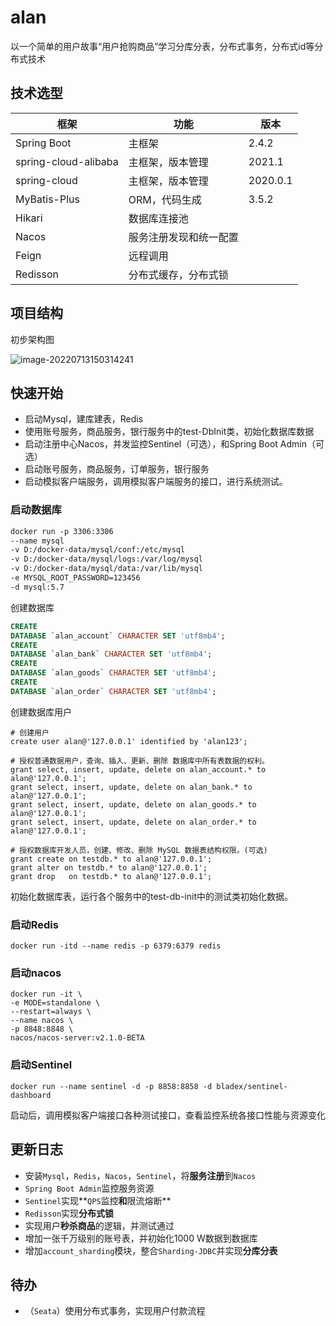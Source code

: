 # alan

以一个简单的用户故事“用户抢购商品”学习分库分表，分布式事务，分布式id等分布式技术

## 技术选型

| 框架                 | 功能                   | 版本     |
| -------------------- | ---------------------- | -------- |
| Spring Boot          | 主框架                 | 2.4.2    |
| spring-cloud-alibaba | 主框架，版本管理       | 2021.1   |
| spring-cloud         | 主框架，版本管理       | 2020.0.1 |
| MyBatis-Plus         | ORM，代码生成          | 3.5.2    |
| Hikari               | 数据库连接池           |          |
| Nacos                | 服务注册发现和统一配置 |          |
| Feign                | 远程调用               |          |
| Redisson             | 分布式缓存，分布式锁   |          |

## 项目结构

初步架构图

![image-20220713150314241](https://jack-pic.oss-cn-hangzhou.aliyuncs.com/doc/image/image-20220713150314241.png)

## 快速开始

- 启动Mysql，建库建表，Redis
- 使用账号服务，商品服务，银行服务中的test-DbInit类，初始化数据库数据
- 启动注册中心Nacos，并发监控Sentinel（可选），和Spring Boot Admin（可选）
- 启动账号服务，商品服务，订单服务，银行服务
- 启动模拟客户端服务，调用模拟客户端服务的接口，进行系统测试。

### 启动数据库

```dockerfile
docker run -p 3306:3306 
--name mysql 
-v D:/docker-data/mysql/conf:/etc/mysql 
-v D:/docker-data/mysql/logs:/var/log/mysql 
-v D:/docker-data/mysql/data:/var/lib/mysql 
-e MYSQL_ROOT_PASSWORD=123456 
-d mysql:5.7
```

创建数据库

```sql
CREATE
DATABASE `alan_account` CHARACTER SET 'utf8mb4';
CREATE
DATABASE `alan_bank` CHARACTER SET 'utf8mb4';
CREATE
DATABASE `alan_goods` CHARACTER SET 'utf8mb4';
CREATE
DATABASE `alan_order` CHARACTER SET 'utf8mb4';
```

创建数据库用户

```
# 创建用户
create user alan@'127.0.0.1' identified by 'alan123';

# 授权普通数据用户，查询、插入、更新、删除 数据库中所有表数据的权利。
grant select, insert, update, delete on alan_account.* to alan@'127.0.0.1';
grant select, insert, update, delete on alan_bank.* to alan@'127.0.0.1';
grant select, insert, update, delete on alan_goods.* to alan@'127.0.0.1';
grant select, insert, update, delete on alan_order.* to alan@'127.0.0.1';

# 授权数据库开发人员，创建、修改、删除 MySQL 数据表结构权限。(可选)
grant create on testdb.* to alan@'127.0.0.1';
grant alter on testdb.* to alan@'127.0.0.1';
grant drop   on testdb.* to alan@'127.0.0.1';
```

初始化数据库表，运行各个服务中的test-db-init中的测试类初始化数据。

### 启动Redis

```
docker run -itd --name redis -p 6379:6379 redis
```

### 启动nacos

```
docker run -it \
-e MODE=standalone \
--restart=always \
--name nacos \
-p 8848:8848 \
nacos/nacos-server:v2.1.0-BETA
```

### 启动Sentinel

```
docker run --name sentinel -d -p 8858:8858 -d bladex/sentinel-dashboard
```

启动后，调用模拟客户端接口各种测试接口，查看监控系统各接口性能与资源变化

## 更新日志

- 安装`Mysql`，`Redis`，`Nacos`，`Sentinel`，将**服务注册**到`Nacos`
- `Spring Boot Admin`监控服务资源
- `Sentinel`实现**`QPS`监控**和**限流熔断**
- `Redisson`实现**分布式锁**
- 实现用户**秒杀商品**的逻辑，并测试通过
- 增加一张千万级别的账号表，并初始化1000 W数据到数据库
- 增加`account_sharding`模块，整合`Sharding-JDBC`并实现**分库分表**

## 待办

- （`Seata`）使用分布式事务，实现用户付款流程
